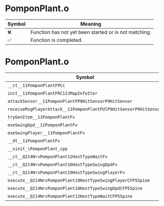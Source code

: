 # PomponPlant.o
| Symbol | Meaning 
| ------------- | ------------- 
| :x: | Function has not yet been started or is not matching. 
| :white_check_mark: | Function is completed. 


# PomponPlant.o
| Symbol | Decompiled? |
| ------------- | ------------- |
| `__ct__11PomponPlantFPCc` | :x: |
| `init__11PomponPlantFRC12JMapInfoIter` | :x: |
| `attackSensor__11PomponPlantFP9HitSensorP9HitSensor` | :x: |
| `receiveMsgPlayerAttack__11PomponPlantFUlP9HitSensorP9HitSensor` | :x: |
| `tryGenItem__11PomponPlantFv` | :x: |
| `exeSwingDpd__11PomponPlantFv` | :x: |
| `exeSwingPlayer__11PomponPlantFv` | :x: |
| `__dt__11PomponPlantFv` | :x: |
| `__sinit_\PomponPlant_cpp` | :x: |
| `__ct__Q214NrvPomponPlant12HostTypeWaitFv` | :x: |
| `__ct__Q214NrvPomponPlant16HostTypeSwingDpdFv` | :x: |
| `__ct__Q214NrvPomponPlant19HostTypeSwingPlayerFv` | :x: |
| `execute__Q214NrvPomponPlant19HostTypeSwingPlayerCFP5Spine` | :x: |
| `execute__Q214NrvPomponPlant16HostTypeSwingDpdCFP5Spine` | :x: |
| `execute__Q214NrvPomponPlant12HostTypeWaitCFP5Spine` | :x: |
